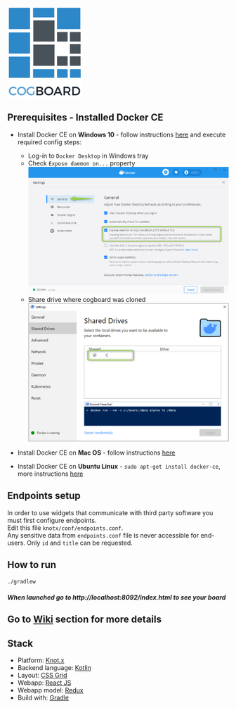 ![logo](./docs/images/logo.png)

## Prerequisites - Installed Docker CE

* Install Docker CE on **Windows 10** - follow instructions [here](https://docs.docker.com/docker-for-windows/install/) and execute required config steps:
  * Log-in to `Docker Desktop` in Windows tray
  * Check `Expose daemon on...` property  
  ![windows docker config](./docs/images/docker-windows-config.png)  
  * Share drive where cogboard was cloned  
  ![windows docker config](./docs/images/docker-windows-config2.png)  

* Install Docker CE on **Mac OS** - follow instructions [here](https://docs.docker.com/docker-for-mac/install/)
* Install Docker CE on **Ubuntu Linux** - `sudo apt-get install docker-ce`, more instructions [here](https://www.digitalocean.com/community/tutorials/how-to-install-and-use-docker-on-ubuntu-16-04)

## Endpoints setup
In order to use widgets that communicate with third party software you must first configure endpoints.  
Edit this file `knotx/conf/endpoints.conf`.  
Any sensitive data from `endpoints.conf` file is never accessible for end-users. Only `id` and `title` can be requested.

## How to run
```
./gradlew
```

##### When launched go to http://localhost:8092/index.html to see your board

## Go to [Wiki](https://github.com/Cognifide/cogboard/wiki) section for more details

## Stack
 * Platform: [Knot.x](http://knotx.io/)
 * Backend language: [Kotlin](https://kotlinlang.org/)
 * Layout: [CSS Grid](https://developer.mozilla.org/en-US/docs/Web/CSS/CSS_Grid_Layout)
 * Webapp: [React JS](https://reactjs.org/)
 * Webapp model: [Redux](https://redux.js.org/)
 * Build with: [Gradle](https://gradle.org/)
